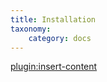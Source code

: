 ```yaml
---
title: Installation
taxonomy:
    category: docs
---
```


[plugin:insert-content](/_partials/installation?related-categories-pro)
